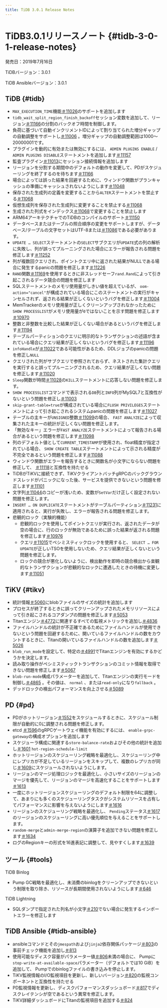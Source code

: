 ```yaml
---
title: TiDB 3.0.1 Release Notes
---
```


# TiDB3.0.1リリースノート {#tidb-3-0-1-release-notes}

発売日：2019年7月16日

TiDBバージョン：3.0.1

TiDB Ansibleバージョン：3.0.1

## TiDB {#tidb}

-   `MAX_EXECUTION_TIME`機能[＃11026](https://github.com/pingcap/tidb/pull/11026)のサポートを追加します
-   `tidb_wait_split_region_finish_backoff`セッション変数を追加して、リージョン[＃11166](https://github.com/pingcap/tidb/pull/11166)の分割のバックオフ時間を制御します。
-   負荷に基づいて自動インクリメントIDによって割り当てられた増分ギャップの自動調整をサポートし[＃11006](https://github.com/pingcap/tidb/pull/11006) 。増分ギャップの自動調整範囲は1000〜20000001です。
-   プラグインを動的に有効または無効にするには、 `ADMIN PLUGINS ENABLE` / `ADMIN PLUGINS DISABLE`ステートメントを追加します[＃11157](https://github.com/pingcap/tidb/pull/11157)
-   監査プラグイン[＃11013](https://github.com/pingcap/tidb/pull/11013)にセッション接続情報を追加します
-   リージョンを分割する期間中のデフォルトの動作を変更して、PDがスケジューリングを終了するのを待ちます[＃11166](https://github.com/pingcap/tidb/pull/11166)
-   場合によっては誤った結果を回避するために、ウィンドウ関数がプランキャッシュの準備にキャッシュされないようにします[＃11048](https://github.com/pingcap/tidb/pull/11048)
-   保存された生成列の定義を変更することから`ALTER`ステートメントを禁止する[＃11068](https://github.com/pingcap/tidb/pull/11068)
-   仮想生成列を保存された生成列に変更することを禁止する[＃11068](https://github.com/pingcap/tidb/pull/11068)
-   生成された列式をインデックス[＃11068](https://github.com/pingcap/tidb/pull/11068)で変更することを禁止します
-   ARM64アーキテクチャでのTiDBのコンパイルのサポート[＃11150](https://github.com/pingcap/tidb/pull/11150)
-   データベースまたはテーブルの照合順序の変更をサポートしますが、データベース/テーブルの文字セットはUTF-8または[＃11086](https://github.com/pingcap/tidb/pull/11086)である必要があります。
-   `UPDATE … SELECT`ステートメントの`SELECT`サブクエリが`UPDATE`式の列の解析に失敗し、列が誤ってプルーニングされた場合にエラーが報告される問題を修正します[＃11252](https://github.com/pingcap/tidb/pull/11252)
-   列が複数回クエリされ、ポイントクエリ中に返された結果がNULLである場合に発生するpanicの問題を修正します[＃11226](https://github.com/pingcap/tidb/pull/11226)
-   `RAND`関数[＃11169](https://github.com/pingcap/tidb/pull/11169)を使用するときに非スレッドセーフ`rand.Rand`によって引き起こされるデータ競合の問題を修正します
-   SQLステートメントのメモリ使用量がしきい値を超えているが、 `oom-action="cancel"`が構成されている場合にこのステートメントの実行がキャンセルされず、返される結果が正しくないというバグを修正します[＃11004](https://github.com/pingcap/tidb/pull/11004)
-   MemTrackerのメモリ使用量が正しくクリーンアップされなかったために`SHOW PROCESSLIST`がメモリ使用量が`0`ではないことを示す問題を修正します[＃10970](https://github.com/pingcap/tidb/pull/10970)
-   整数と非整数を比較した結果が正しくない場合があるというバグを修正します[＃11194](https://github.com/pingcap/tidb/pull/11194)
-   テーブルパーティションのクエリに明示的なトランザクションの述語が含まれている場合にクエリ結果が正しくないというバグを修正します[＃11196](https://github.com/pingcap/tidb/pull/11196)
-   `infoHandle`が[＃11022](https://github.com/pingcap/tidb/pull/11022)である可能性があるため、DDLジョブのpanicの問題を修正し`NULL`
-   クエリされた列がサブクエリで参照されておらず、ネストされた集計クエリを実行すると誤ってプルーニングされるため、クエリ結果が正しくない問題を修正します[＃11020](https://github.com/pingcap/tidb/pull/11020)
-   `Sleep`関数が時間[＃11028](https://github.com/pingcap/tidb/pull/11028)の`KILL`ステートメントに応答しない問題を修正します。
-   `SHOW PROCESSLIST`コマンドで表示される`DB`列と`INFO`列がMySQL7と互換性がないという問題を修正し[＃11003](https://github.com/pingcap/tidb/pull/11003)
-   `skip-grant-table=true`が構成されている場合に`FLUSH PRIVILEGES`ステートメントによって引き起こされるシステムpanicの問題を修正します[＃11027](https://github.com/pingcap/tidb/pull/11027)
-   テーブルの主キーが`UNSIGNED`整数[＃11099](https://github.com/pingcap/tidb/pull/11099)の場合、 `FAST ANALYZE`によって収集された主キーの統計が正しくない問題を修正します。
-   「無効なキー」エラーが`FAST ANALYZE`ステートメントによって報告される場合があるという問題を修正します[＃11098](https://github.com/pingcap/tidb/pull/11098)
-   列のデフォルト値として`CURRENT_TIMESTAMP`が使用され、float精度が指定されている場合、 `SHOW CREATE TABLE`ステートメントによって示される精度が不完全であるという問題を修正します[＃11088](https://github.com/pingcap/tidb/pull/11088)
-   ウィンドウ関数がエラーを報告するときに関数名が小文字にならない問題を修正して、 [＃11118](https://github.com/pingcap/tidb/pull/11118)と互換性を持たせる
-   TiDBがTiKVに接続できず、TiKVクライアントバッチgRPCのバックグラウンドスレッドがパニックになった後、サービスを提供できないという問題を修正します[＃11101](https://github.com/pingcap/tidb/pull/11101)
-   文字列[＃11044](https://github.com/pingcap/tidb/pull/11044)のコピーが浅いため、変数が`SetVar`だけ正しく設定されない問題を修正します。
-   `INSERT … ON DUPLICATE`ステートメントがテーブルパーティション[＃11231](https://github.com/pingcap/tidb/pull/11231)に適用されると、実行が失敗し、エラーが報告される問題を修正します。
-   悲観的ロック（実験的機能）
    -   悲観的ロックを使用してポイントクエリが実行され、返されたデータが空の場合に、行のロックが無効であるために誤った結果が返される問題を修正します[＃10976](https://github.com/pingcap/tidb/pull/10976)
    -   クエリ[＃11015](https://github.com/pingcap/tidb/pull/11015)でペシミスティックロックを使用すると、 `SELECT … FOR UPDATE`が正しいTSOを使用しないため、クエリ結果が正しくないという問題を修正します。
    -   ロックの競合が悪化しないように、検出動作を即時の競合検出から楽観的なトランザクションが悲観的なロックに遭遇したときの待機に変更します[＃11051](https://github.com/pingcap/tidb/pull/11051)

## TiKV {#tikv}

-   統計情報[＃5060](https://github.com/tikv/tikv/pull/5060)にblobファイルのサイズの統計を追加します
-   プロセスが終了するときに誤ってクリーンアップされたメモリリソースによって引き起こされるコアダンプの問題を修正します[＃5053](https://github.com/tikv/tikv/pull/5053)
-   Titanエンジン[＃4772](https://github.com/tikv/tikv/pull/4772)に関連するすべての監視メトリックを追加し[＃4836](https://github.com/tikv/tikv/pull/4836)
-   ファイルハンドルの統計が不正確であるためにファイルハンドルが使用できないという問題を回避するために、開いているファイルハンドルの数をカウントするときに、Titanの開いているファイルハンドルの数を追加します[＃5026](https://github.com/tikv/tikv/pull/5026)
-   `blob_run_mode`を設定して、特定の[＃4991](https://github.com/tikv/tikv/pull/4991)でTitanエンジンを有効にするかどうかを決定します。
-   読み取り操作がペシミスティックトランザクションのコミット情報を取得できない問題を修正します[＃5067](https://github.com/tikv/tikv/pull/5067)
-   `blob-run-mode`構成パラメーターを追加して、Titanエンジンの実行モードを制御し[＃4865](https://github.com/tikv/tikv/pull/4865) 。その値は、 `normal` 、または`read-only`になり`fallback` 。
-   デッドロックの検出パフォーマンスを向上させる[＃5089](https://github.com/tikv/tikv/pull/5089)

## PD {#pd}

-   PDがホットリージョン[＃1552](https://github.com/pingcap/pd/pull/1552)をスケジュールするときに、スケジュール制限が自動的に0に調整される問題を修正します。
-   etcd [＃1596](https://github.com/pingcap/pd/pull/1596)のgRPCゲートウェイ機能を有効にするには、 `enable-grpc-gateway`の構成オプションを追加します
-   スケジューラ構成に関連する`store-balance-rate`およびその他の統計を追加し[＃1601](https://github.com/pingcap/pd/pull/1601) `hot-region-schedule-limit`
-   ホットリージョンのスケジューリング戦略を最適化し、スケジューリング中にレプリカが不足しているリージョンをスキップして、複数のレプリカが同じ[＃1609](https://github.com/pingcap/pd/pull/1609)にスケジュールされないようにします。
-   リージョンのマージ処理ロジックを最適化し、小さいサイズのリージョンのマージを優先して、リージョンのマージを高速化することをサポートします[＃1613](https://github.com/pingcap/pd/pull/1613)
-   一度にホットリージョンスケジューリングのデフォルト制限を64に調整して、あまりにも多くのスケジューリングタスクがシステムリソースを占有してパフォーマンスに影響を与えないようにします[＃1616](https://github.com/pingcap/pd/pull/1616)
-   リージョンのスケジューリング戦略を最適化し、 `Pending`ステータス[＃1617](https://github.com/pingcap/pd/pull/1617)のリージョンのスケジューリングに高い優先順位を与えることをサポートします。
-   `random-merge`と`admin-merge-region`の演算子を追加できない問題を修正します[＃1634](https://github.com/pingcap/pd/pull/1634)
-   ログのRegionキーの形式を16進表記に調整して、見やすくします[＃1639](https://github.com/pingcap/pd/pull/1639)

## ツール {#tools}

TiDB Binlog

-   Pump GC戦略を最適化し、未消費のbinlogをクリーンアップできないという制限を取り除き、リソースが長期間使用されないようにします[＃646](https://github.com/pingcap/tidb-binlog/pull/646)

TiDB Lightning

-   SQLダンプで指定された列名が小文字[＃210](https://github.com/pingcap/tidb-lightning/pull/210)でない場合に発生するインポートエラーを修正します

## TiDB Ansible {#tidb-ansible}

-   ansibleコマンドとその`jmespath`および`jinja2`依存関係パッケージ[＃803](https://github.com/pingcap/tidb-ansible/pull/803)の事前チェック機能を追加し[＃813](https://github.com/pingcap/tidb-ansible/pull/813)
-   使用可能なディスク容量がパラメーター値[＃806](https://github.com/pingcap/tidb-ansible/pull/806)未満の場合に、 Pumpに`stop-write-at-available-space`パラメーター（デフォルトでは10 GiB）を追加して、 Pumpでのbinlogファイルの書き込みを停止します。
-   TiKV監視情報のI/O監視項目を更新し、新しいバージョン[＃820](https://github.com/pingcap/tidb-ansible/pull/820)の監視コンポーネントと互換性を持たせる
-   PD監視情報を更新し、ディスクパフォーマンスダッシュボード[＃817](https://github.com/pingcap/tidb-ansible/pull/817)でディスクレイテンシが空であるという異常を修正します。
-   TiKV詳細ダッシュボードにTitanの監視項目を追加する[＃824](https://github.com/pingcap/tidb-ansible/pull/824)
